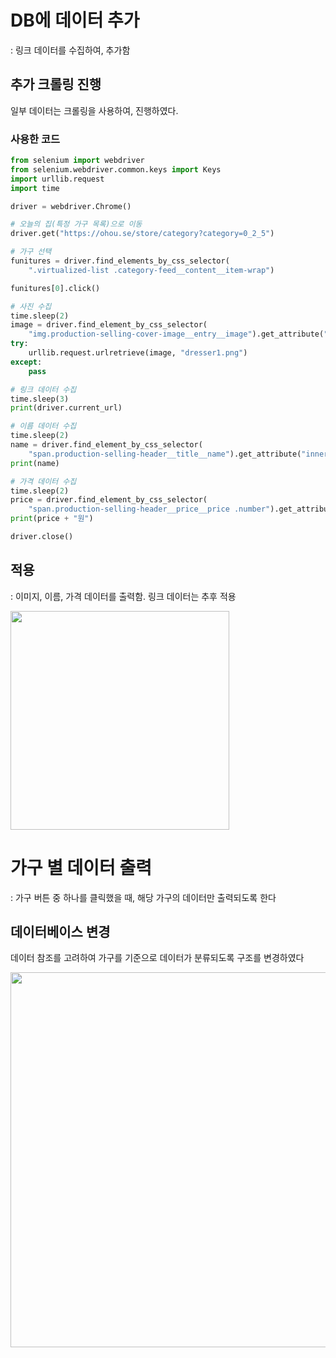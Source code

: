 # DB에 데이터 추가
: 링크 데이터를 수집하여, 추가함

## 추가 크롤링 진행
일부 데이터는 크롤링을 사용하여, 진행하였다.

### 사용한 코드
```python
from selenium import webdriver
from selenium.webdriver.common.keys import Keys
import urllib.request
import time

driver = webdriver.Chrome()

# 오늘의 집(특정 가구 목록)으로 이동
driver.get("https://ohou.se/store/category?category=0_2_5")

# 가구 선택
funitures = driver.find_elements_by_css_selector(
    ".virtualized-list .category-feed__content__item-wrap")

funitures[0].click()

# 사진 수집
time.sleep(2)
image = driver.find_element_by_css_selector(
    "img.production-selling-cover-image__entry__image").get_attribute("src")
try:
    urllib.request.urlretrieve(image, "dresser1.png")
except:
    pass

# 링크 데이터 수집
time.sleep(3)
print(driver.current_url)

# 이름 데이터 수집
time.sleep(2)
name = driver.find_element_by_css_selector(
    "span.production-selling-header__title__name").get_attribute("innerHTML")
print(name)

# 가격 데이터 수집
time.sleep(2)
price = driver.find_element_by_css_selector(
    "span.production-selling-header__price__price .number").get_attribute("innerHTML")
print(price + "원")

driver.close()
```

## 적용
: 이미지, 이름, 가격 데이터를 출력함. 링크 데이터는 추후 적용

<img width="350" src="https://user-images.githubusercontent.com/47620950/139801959-71733f69-31cf-4604-8612-203d4871ddf9.jpg">


# 가구 별 데이터 출력
: 가구 버튼 중 하나를 클릭했을 때, 해당 가구의 데이터만 출력되도록 한다

## 데이터베이스 변경
데이터 참조를 고려하여 가구를 기준으로 데이터가 분류되도록 구조를 변경하였다

<img src="https://user-images.githubusercontent.com/47620950/140290093-65cf4d58-c4ed-4e23-b757-b49ab7a2c05d.PNG" width="600">
